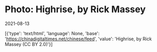 # Photo: Highrise, by Rick Massey

2021-08-13

[{'type': 'text/html', 'language': None, 'base': 'https://chinadigitaltimes.net/chinese/feed', 'value': 'Highrise, by Rick Massey (CC BY 2.0)'}]